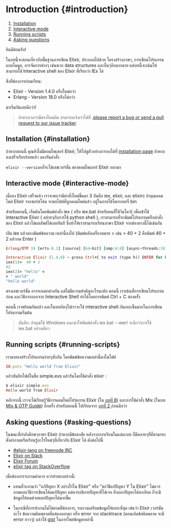 # 

# Introduction {#introduction}

1. [Installation](#installation)
2. [Interactive mode](#interactive-mode)
3. [Running scripts](#running-scripts)
4. [Asking questions](#asking-questions)

ยินดีต้อนรับ!

ในบทนี้จะสอนเกี่ยวกับพื้นฐานการเขียน Elixir, ประกอบไปด้วย โครงสร้างภาษา, การเขียนโปรแกรมแบบโมดูล, การจัดการต่างๆ เช่นพวก data structures และอื่นๆอีกมากมาย  แต่บทนี้จะเน้นให้สามารถใช้ Interactive shell ของ Elixir ที่เรียกว่า IEx ได้

สิ่งที่ต้องการก่อนเรียน:

* Elixir - Version 1.4.0 หรือใหม่กว่า
* Erlang - Version 18.0 หรือไม่กว่า

มาเริ่มกันเลยดีกว่า!

> ถ้าหากเจอว่ามีตรงใหนผิด สามารถแจ้งเราได้ที่ ,[please report a bug or send a pull request to our issue tracker](https://github.com/elixir-lang/elixir-lang.github.com).

## Installation {#installation}

ถ้าหากตอนนี้ คุณยังไม่มีคอมไพเลอร์ Elixir, ให้ไปดูตัวอย่างการลงได้ที่ [installation page](http://elixir-lang.org/install.html) ถ้าหากลงเสร็จเรียบร้อยแล้ว ลองรันคำสั่ง

`elixir --version`ก็จะได้เลขเวอร์ชั่น ของคอมไพเลอร์ Elixir ออกมา

## Interactive mode {#interactive-mode}

เมื่อลง Elixir เสร็จแล้ว เราจะพบว่ามีคำสั่งใหม่ขึ้นมา 3 อันคือ iex, elixir, และ elixirc ถ้าคุณคอมไพล์ Elixir จากซอร์สโค้ด จะพบไฟล์ที่ถูกคอมไพล์แล้ว อยู่ในภายใต้ไดเรกทอรี่ bin

สำหรับตอนนี้, เริ่มต้นโดยพิมพ์คำสั่ง iex \( หรือ iex.bat สำหรับคนที่ใช้วินโดว์\) เพื่อเข้าใช้ Interactive Elixir \( คล้ายๆกับการใช้ python shell \), เราสามารถที่จะพิมพ์โปรแกรมหรือคำสั่งของ Elixir แล้วได้ผลลัพธ์ได้เลยทันที ซึ่งทำให้เราสามารถเรียนภาษา Elixir จากช่องทางนี้ได้เช่นกัน

เปิด iex แล้วลองพิมพ์ข้อความ เหล่านี้ลงไป \(พิมพ์หลังเครื่องหมาย &gt;  เช่น &gt; 40 + 2  คือพิมพ์ 40 + 2 แล้วกด Enter \)

```ruby
Erlang/OTP 19 [erts-8.1] [source] [64-bit] [smp:4:4] [async-threads:10] [hipe] [kernel-poll:false] [dtrace]

Interactive Elixir (1.4.0) - press Ctrl+C to exit (type h() ENTER for help)
iex(1)>  40 + 2
42
iex(2)> "hello" <
> " world"
"hello world"
```

ตรงเลขเวอร์ชั่น อาจจะแตกต่างกัน แต่ไม่มีความสำคัญอะไรนะคับ ตอนนี้ เราเน้นที่การเขียนโปรแกรมก่อน และวิธีการออกจาก Interactive Shell ทำได้โดยการพิมพ์ Ctrl + C สองครั้ง

ตอนนี้ เราพร้อมกันแล้ว และในบทถัดๆไปเราจะใช้ interactive shell กันเยอะขึ้นมากในการเขียนโปรแกรมเริ่มต้น

> บันทึก: ถ้าคุณใช้ Windows แนะนำให้พิมพ์คำสั่ง iex.bat --werl จะดีกว่าการใช้ iex.bat อย่างเดียว

## Running scripts {#running-scripts}

เรามาลองสร้างโปรแกรมง่ายๆสักอัน โดยพิมพ์ข้อความเหล่านี้ลงในไฟล์

```ruby
IO.puts "Hello world from Elixir"
```

แล้วบันทึกไฟล์ในชื่อ simple.exs แล้วรันโดยใช้คำสั่ง elixir :

```ruby
$ elixir simple.exs
Hello world from Elixir
```

หลังจากนี้ เราจะได้เรียนรู้วิธีการคอมไพล์โปรแกรม Elixir \(ใน  [บทที่ 8](http://elixir-lang.org/getting-started/modules-and-functions.html)\) และการใช้คำสั่ง Mix \(ในบท[ Mix & OTP Guide](http://elixir-lang.org/getting-started/mix-otp/introduction-to-mix.html)\) อีกครั้ง สำหรับตอนนี้ ไปเรียนจาก [บทที่ 2 ](http://elixir-lang.org/getting-started/basic-types.html)ก่อนดีกว่า

## Asking questions {#asking-questions}

ในขณะที่กำลังศึกษาภาษา Elixir ถ้าหากมีข้อสงสัย หลังจากการเรียนในแต่ละบท  ก็มีหลายๆที่ที่สามารถตั้งคำถามหรือเรียนรู้อะไรใหม่ๆที่เกี่ยวกับ Elixir ได้ ดังต่อไปนี้

* [\#elixir-lang on freenode IRC](irc://irc.freenode.net/elixir-lang)
* [Elixir on Slack](https://elixir-slackin.herokuapp.com/)
* [Elixir Forum](http://elixirforum.com/)
* [elixir tag on StackOverflow](https://stackoverflow.com/questions/tagged/elixir)

เมื่อต้องการจะถามคำควร ควรทำสองอย่างนี้:

* แทนที่จะถามว่า "แก้ปัญหา X อย่างไรใน Elixir" หรือ "ขอวิธีแก้ปัญหา Y ใน Elixir" ไม่ควรถามแบบวิธีการเขียนโค้ดแก้ปัญหา แต่ควรอธิบายปัญหาที่ได้เจอ ยิ่งบอกปัญหาได้ละเอียด ก็จะมีข้อมูลให้คนช่วยตอบปัญหาได้มากขึ้น

* ในกรณีที่การทำงานไม่ได้ตามที่ต้องการ, รบกวนเตรียมข้อมูลให้เยอะที่สุด เช่นว่า Elixir เวอร์ชันอะไร ข้อความผิดพลาดที่แสดงออกมา หรือ error จาก stacktrace \(ตอนเกิดข้อผิดพลาด จะมี error ยาวๆ\) แล้วใช้ [gist](https://gist.github.com) ในการโพสข้อมูลเหล่านี้



